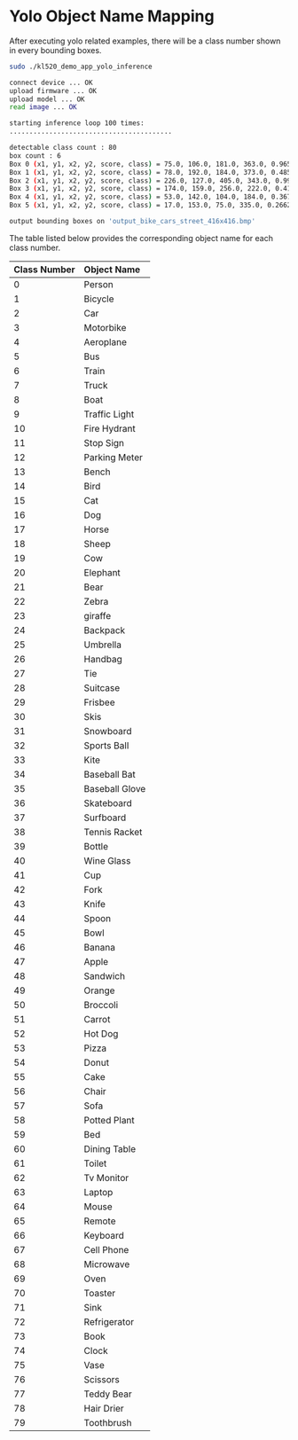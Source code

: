 # Yolo Object Name Mapping

After executing yolo related examples, there will be a class number shown in every bounding boxes.

```bash
sudo ./kl520_demo_app_yolo_inference
```

```bash
connect device ... OK
upload firmware ... OK
upload model ... OK
read image ... OK

starting inference loop 100 times:
.........................................

detectable class count : 80
box count : 6
Box 0 (x1, y1, x2, y2, score, class) = 75.0, 106.0, 181.0, 363.0, 0.965001, 0
Box 1 (x1, y1, x2, y2, score, class) = 78.0, 192.0, 184.0, 373.0, 0.485309, 1
Box 2 (x1, y1, x2, y2, score, class) = 226.0, 127.0, 405.0, 343.0, 0.998286, 2
Box 3 (x1, y1, x2, y2, score, class) = 174.0, 159.0, 256.0, 222.0, 0.410430, 2
Box 4 (x1, y1, x2, y2, score, class) = 53.0, 142.0, 104.0, 184.0, 0.367214, 2
Box 5 (x1, y1, x2, y2, score, class) = 17.0, 153.0, 75.0, 335.0, 0.266250, 2

output bounding boxes on 'output_bike_cars_street_416x416.bmp'
```

The table listed below provides the corresponding object name for each class number.

Class Number    | Object Name
--------------- | :----------------
0               | Person
1               | Bicycle
2               | Car
3               | Motorbike
4               | Aeroplane
5               | Bus
6               | Train
7               | Truck
8               | Boat
9               | Traffic Light
10              | Fire Hydrant
11              | Stop Sign
12              | Parking Meter
13              | Bench
14              | Bird
15              | Cat
16              | Dog
17              | Horse
18              | Sheep
19              | Cow
20              | Elephant
21              | Bear
22              | Zebra
23              | giraffe
24              | Backpack
25              | Umbrella
26              | Handbag
27              | Tie
28              | Suitcase
29              | Frisbee
30              | Skis
31              | Snowboard
32              | Sports Ball
33              | Kite
34              | Baseball Bat
35              | Baseball Glove
36              | Skateboard
37              | Surfboard
38              | Tennis Racket
39              | Bottle
40              | Wine Glass
41              | Cup
42              | Fork
43              | Knife
44              | Spoon
45              | Bowl
46              | Banana
47              | Apple
48              | Sandwich
49              | Orange
50              | Broccoli
51              | Carrot
52              | Hot Dog
53              | Pizza
54              | Donut
55              | Cake
56              | Chair
57              | Sofa
58              | Potted Plant
59              | Bed
60              | Dining Table
61              | Toilet
62              | Tv Monitor
63              | Laptop
64              | Mouse
65              | Remote
66              | Keyboard
67              | Cell Phone
68              | Microwave
69              | Oven
70              | Toaster
71              | Sink
72              | Refrigerator
73              | Book
74              | Clock
75              | Vase
76              | Scissors
77              | Teddy Bear
78              | Hair Drier
79              | Toothbrush
